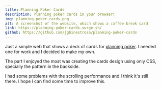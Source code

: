 ```yaml
---
title: Planning Poker Cards
description: Planning poker cards in your browser!
img: planning-poker-cards.png
alt: A screenshot of the website, which shows a coffee break card
link: https://planning-poker-cards.surge.sh/
github: https://github.com/jghinestrosa/planning-poker-cards
---
```


Just a simple web that shows a deck of cards for [planning poker](https://en.wikipedia.org/wiki/Planning_poker). I needed one for work and I decided to make my own.

The part I enjoyed the most was creating the cards design using only CSS, specially the pattern in the backside.

I had some problems with the scrolling performance and I think it's still there. I hope I can find some time to improve this.